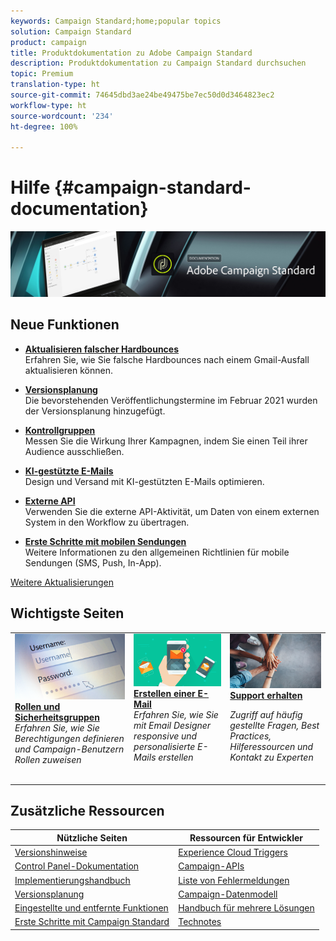 ```yaml
---
keywords: Campaign Standard;home;popular topics
solution: Campaign Standard
product: campaign
title: Produktdokumentation zu Adobe Campaign Standard
description: Produktdokumentation zu Campaign Standard durchsuchen
topic: Premium
translation-type: ht
source-git-commit: 74645dbd3ae24be49475be7ec50d0d3464823ec2
workflow-type: ht
source-wordcount: '234'
ht-degree: 100%

---
```



# Hilfe {#campaign-standard-documentation}

![](start/using/assets/do-not-localize/banner_acs_doc.jpg)

## Neue Funktionen

* **[Aktualisieren falscher Hardbounces](https://helpx.adobe.com/de/campaign/kb/update-bounce-qualification.html)**<br/> Erfahren Sie, wie Sie falsche Hardbounces nach einem Gmail-Ausfall aktualisieren können.

* **[Versionsplanung](rn/using/release-planning.md)**<br/> Die bevorstehenden Veröffentlichungstermine im Februar 2021 wurden der Versionsplanung hinzugefügt.

* **[Kontrollgruppen](sending/using/control-group.md)**<br/> Messen Sie die Wirkung Ihrer Kampagnen, indem Sie einen Teil ihrer Audience ausschließen.

* **[KI-gestützte E-Mails](sending/using/predictive.md)**<br/> Design und Versand mit KI-gestützten E-Mails optimieren.

* **[Externe API](automating/using/external-api.md)**<br/> Verwenden Sie die externe API-Aktivität, um Daten von einem externen System in den Workflow zu übertragen.

* **[Erste Schritte mit mobilen Sendungen](https://helpx.adobe.com/de/campaign/kb/acs-mobile.html)**<br/> Weitere Informationen zu den allgemeinen Richtlinien für mobile Sendungen (SMS, Push, In-App).

[Weitere Aktualisierungen](rn/using/documentation-updates.md)

## Wichtigste Seiten

<table>
<tr>
  <td valign="top">
    <a href="administration/using/about-access-management.md">
      <img alt="Benutzerrollen" src="start/using/assets/roles.png"/>
    </a>
    <div>
    <a href="administration/using/about-access-management.md"><strong>Rollen und Sicherheitsgruppen</strong></a>
    </div>
    <em>Erfahren Sie, wie Sie Berechtigungen definieren und Campaign-Benutzern Rollen zuweisen</em>
    <br>
  </td>
  <td valign="top">
    <a href="designing/using/designing-content-in-adobe-campaign.md">
      <img alt="Designer" src="start/using/assets/design.png" />
    </a>
    <div>
    <a href="designing/using/designing-content-in-adobe-campaign.md"><strong>Erstellen einer E-Mail</strong></a>
    </div>
    <em>Erfahren Sie, wie Sie mit Email Designer responsive und personalisierte E-Mails erstellen</em>
    <br>
  </td>
  <td valign="top">
       <img alt="Support" src="start/using/assets/do-not-localize/help.jpeg" />
    <div><a href="https://helpx.adobe.com/de/campaign/kb/ac-support.html">
    <strong>Support erhalten</strong></a>
    </div>
    <p><em>Zugriff auf häufig gestellte Fragen, Best Practices, Hilferessourcen und Kontakt zu Experten</em></p>
    <br>
  </td>
</tr>
</table>

## Zusätzliche Ressourcen

| Nützliche Seiten | Ressourcen für Entwickler |
|---|---|
| [Versionshinweise](rn/using/release-notes.md) | [Experience Cloud Triggers](integrating/using/about-adobe-experience-cloud-triggers.md) |
| [Control Panel-Dokumentation](https://docs.adobe.com/content/help/de-DE/control-panel/using/control-panel-home.html) | [Campaign-APIs](api/using/get-started-apis.md) |
| [Implementierungshandbuch](https://helpx.adobe.com/de/campaign/kb/campaign-standard-implementation-guide.html) | [Liste von Fehlermeldungen](https://docs.adobe.com/content/help/en/campaign-classic/technicalresources/error_messages/error_codes.html) |
| [Versionsplanung](rn/using/release-planning.md) | [Campaign-Datenmodell](developing/using/datamodel-introduction.md) |
| [Eingestellte und entfernte Funktionen](rn/using/deprecated-features.md) | [Handbuch für mehrere Lösungen](integrating/using/get-started-campaign-integrations.md) |
| [Erste Schritte mit Campaign Standard](start/using/about-campaign-standard.md) | [Technotes](https://helpx.adobe.com/de/campaign/kb/acs-article-list.html) |
